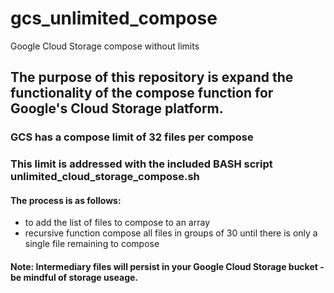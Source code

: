# gcs_unlimited_compose
Google Cloud Storage compose without limits

## The purpose of this repository is expand the functionality of the compose function for Google's Cloud Storage platform.

### GCS has a compose limit of 32 files per compose

### This limit is addressed with the included BASH script __unlimited_cloud_storage_compose.sh__

#### The process is as follows:
- to add the list of files to compose to an array
- recursive function compose all files in groups of 30 until there is only a single file remaining to compose

#### Note: Intermediary files will persist in your Google Cloud Storage bucket - be mindful of storage useage.
